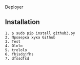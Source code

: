  Deployer

Installation
------------

	1. $ sudo pip install github3.py
	2. Проверка хука Github
	3. Test
	4. Ololo
	5. trololo
	6. fhjsdgjfhs
	7. dfssdfsd
